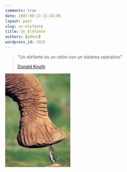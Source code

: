 ```yaml
---
comments: true
date: 2007-08-13 21:24:05
layout: post
slug: un-elefante
title: Un Elefante
authors: [admin]
wordpress_id: 1815
---
```


> "Un elefante es un ratón con un sistema operativo"
>
> [Donald Knuth](/2006/09/knuth_responde_a_todas_las_preguntas.html)

![](elemaufus.jpg)
